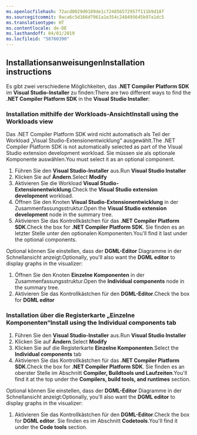 ```yaml
---
ms.openlocfilehash: 72acd0029d0189de1c724856572957f111b9d18f
ms.sourcegitcommit: 0aca6c5d166d7961a1e354c248495645b97a1dc5
ms.translationtype: HT
ms.contentlocale: de-DE
ms.lasthandoff: 04/01/2019
ms.locfileid: "58760390"
---
```

## <a name="installation-instructions"></a><span data-ttu-id="a9323-101">Installationsanweisungen</span><span class="sxs-lookup"><span data-stu-id="a9323-101">Installation instructions</span></span> 

<span data-ttu-id="a9323-102">Es gibt zwei verschiedene Möglichkeiten, das **.NET Compiler Platform SDK** im **Visual Studio-Installer** zu finden:</span><span class="sxs-lookup"><span data-stu-id="a9323-102">There are two different ways to find the **.NET Compiler Platform SDK** in the **Visual Studio Installer**:</span></span>

### <a name="install-using-the-workloads-view"></a><span data-ttu-id="a9323-103">Installation mithilfe der Workloads-Ansicht</span><span class="sxs-lookup"><span data-stu-id="a9323-103">Install using the Workloads view</span></span>

<span data-ttu-id="a9323-104">Das .NET Compiler Platform SDK wird nicht automatisch als Teil der Workload „Visual Studio-Extensionentwicklung“ ausgewählt.</span><span class="sxs-lookup"><span data-stu-id="a9323-104">The .NET Compiler Platform SDK is not automatically selected as part of the Visual Studio extension development workload.</span></span> <span data-ttu-id="a9323-105">Sie müssen sie als optionale Komponente auswählen.</span><span class="sxs-lookup"><span data-stu-id="a9323-105">You must select it as an optional component.</span></span>

1. <span data-ttu-id="a9323-106">Führen Sie den **Visual Studio-Installer** aus.</span><span class="sxs-lookup"><span data-stu-id="a9323-106">Run **Visual Studio Installer**</span></span> 
1. <span data-ttu-id="a9323-107">Klicken Sie auf **Ändern**.</span><span class="sxs-lookup"><span data-stu-id="a9323-107">Select **Modify**</span></span> 
1. <span data-ttu-id="a9323-108">Aktivieren Sie die Workload **Visual Studio-Extensionentwicklung**.</span><span class="sxs-lookup"><span data-stu-id="a9323-108">Check the **Visual Studio extension development** workload.</span></span>
1. <span data-ttu-id="a9323-109">Öffnen Sie den Knoten **Visual Studio-Extensionentwicklung** in der Zusammenfassungsstruktur.</span><span class="sxs-lookup"><span data-stu-id="a9323-109">Open the **Visual Studio extension development** node in the summary tree.</span></span>
1. <span data-ttu-id="a9323-110">Aktivieren Sie das Kontrollkästchen für das **.NET Compiler Platform SDK**.</span><span class="sxs-lookup"><span data-stu-id="a9323-110">Check the box for **.NET Compiler Platform SDK**.</span></span> <span data-ttu-id="a9323-111">Sie finden es an letzter Stelle unter den optionalen Komponenten.</span><span class="sxs-lookup"><span data-stu-id="a9323-111">You'll find it last under the optional components.</span></span>

<span data-ttu-id="a9323-112">Optional können Sie einstellen, dass der **DGML-Editor** Diagramme in der Schnellansicht anzeigt:</span><span class="sxs-lookup"><span data-stu-id="a9323-112">Optionally, you'll also want the **DGML editor** to display graphs in the visualizer:</span></span>

1. <span data-ttu-id="a9323-113">Öffnen Sie den Knoten **Einzelne Komponenten** in der Zusammenfassungsstruktur.</span><span class="sxs-lookup"><span data-stu-id="a9323-113">Open the **Individual components** node in the summary tree.</span></span>
1. <span data-ttu-id="a9323-114">Aktivieren Sie das Kontrollkästchen für den **DGML-Editor**.</span><span class="sxs-lookup"><span data-stu-id="a9323-114">Check the box for **DGML editor**</span></span>

### <a name="install-using-the-individual-components-tab"></a><span data-ttu-id="a9323-115">Installation über die Registerkarte „Einzelne Komponenten“</span><span class="sxs-lookup"><span data-stu-id="a9323-115">Install using the Individual components tab</span></span>

1. <span data-ttu-id="a9323-116">Führen Sie den **Visual Studio-Installer** aus.</span><span class="sxs-lookup"><span data-stu-id="a9323-116">Run **Visual Studio Installer**</span></span> 
1. <span data-ttu-id="a9323-117">Klicken Sie auf **Ändern**.</span><span class="sxs-lookup"><span data-stu-id="a9323-117">Select **Modify**</span></span> 
1. <span data-ttu-id="a9323-118">Klicken Sie auf die Registerkarte **Einzelne Komponenten**.</span><span class="sxs-lookup"><span data-stu-id="a9323-118">Select the **Individual components** tab</span></span> 
1. <span data-ttu-id="a9323-119">Aktivieren Sie das Kontrollkästchen für das **.NET Compiler Platform SDK**.</span><span class="sxs-lookup"><span data-stu-id="a9323-119">Check the box for **.NET Compiler Platform SDK**.</span></span> <span data-ttu-id="a9323-120">Sie finden es an oberster Stelle im Abschnitt **Compiler, Buildtools und Laufzeiten**.</span><span class="sxs-lookup"><span data-stu-id="a9323-120">You'll find it at the top under the **Compilers, build tools, and runtimes** section.</span></span>

<span data-ttu-id="a9323-121">Optional können Sie einstellen, dass der **DGML-Editor** Diagramme in der Schnellansicht anzeigt:</span><span class="sxs-lookup"><span data-stu-id="a9323-121">Optionally, you'll also want the **DGML editor** to display graphs in the visualizer:</span></span>

1. <span data-ttu-id="a9323-122">Aktivieren Sie das Kontrollkästchen für den **DGML-Editor**.</span><span class="sxs-lookup"><span data-stu-id="a9323-122">Check the box for **DGML editor**.</span></span> <span data-ttu-id="a9323-123">Sie finden es im Abschnitt **Codetools**.</span><span class="sxs-lookup"><span data-stu-id="a9323-123">You'll find it under the **Code tools** section.</span></span>
